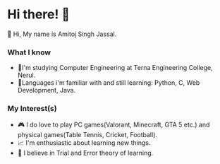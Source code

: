# Hi there! 👋
🤖 Hi, My name is Amitoj Singh Jassal.
### What I know
- 📖I'm studying Computer Engineering at Terna Engineering College, Nerul.
- 🌱Languages i'm familiar with and still learning: Python, C, Web Development, Java.
### My Interest(s)
- 🎮 I do love to play PC games(Valorant, Minecraft, GTA 5 etc.) and physical games(Table Tennis, Cricket, Football).
- 📈 I'm enthusiastic about learning new things.
- 👀 I believe in Trial and Error theory of learning.

<!---
amitoj21/amitoj21 is a ✨ special ✨ repository because its `README.md` (this file) appears on your GitHub profile.
You can click the Preview link to take a look at your changes.
--->
